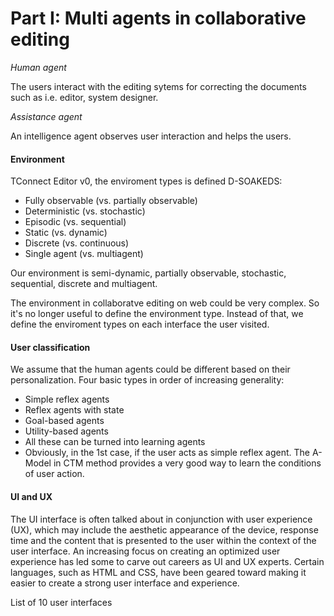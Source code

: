 # Part I: Multi agents in collaborative editing

*Human agent*

The users interact with the editing sytems for correcting the documents such as i.e. editor, system designer.

*Assistance agent*

An intelligence agent observes user interaction and helps the users.

#### Environment

TConnect Editor v0, the enviroment types is defined D-SOAKEDS:

* Fully observable (vs. partially observable)
* Deterministic (vs. stochastic)
* Episodic (vs. sequential)
* Static (vs. dynamic)
* Discrete (vs. continuous)
* Single agent (vs. multiagent)

Our environment is semi-dynamic, partially observable, stochastic, sequential, discrete and multiagent.

The environment in collaboratve editing on web could be very complex.
So it's no longer useful to define the environment type.
Instead of that, we define the enviroment types on each interface the user visited.

#### User classification
We assume that the human agents could be different based on their personalization. Four basic types in order of increasing generality:

* Simple reflex agents
* Reflex agents with state
* Goal-based agents
* Utility-based agents
* All these can be turned into learning agents
* Obviously, in the 1st case, if the user acts as simple reflex agent. The A-Model in CTM method provides a very good way to learn the conditions of user action.

#### UI and UX

The UI interface is often talked about in conjunction with user experience (UX), which may include the aesthetic appearance of the device, response time and the content that is presented to the user within the context of the user interface. An increasing focus on creating an optimized user experience has led some to carve out careers as UI and UX experts. Certain languages, such as HTML and CSS, have been geared toward making it easier to create a strong user interface and experience.

List of 10 user interfaces



